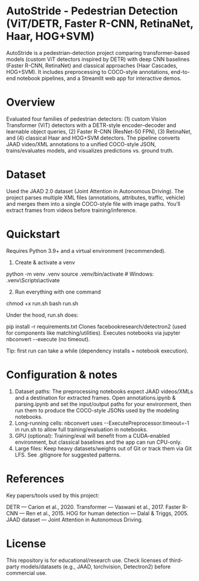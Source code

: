 # AutoStride - Pedestrian Detection (ViT/DETR, Faster R-CNN, RetinaNet, Haar, HOG+SVM)

AutoStride is a pedestrian-detection project comparing transformer-based models (custom ViT detectors inspired by DETR) with deep CNN baselines (Faster R-CNN, RetinaNet) and classical approaches (Haar Cascades, HOG+SVM). It includes preprocessing to COCO-style annotations, end-to-end notebook pipelines, and a Streamlit web app for interactive demos.

# Overview

Evaluated four families of pedestrian detectors: (1) custom Vision Transformer (ViT) detectors with a DETR-style encoder–decoder and learnable object queries, (2) Faster R-CNN (ResNet-50 FPN), (3) RetinaNet, and (4) classical Haar and HOG+SVM detectors. The pipeline converts JAAD video/XML annotations to a unified COCO-style JSON, trains/evaluates models, and visualizes predictions vs. ground truth.

# Dataset

Used the JAAD 2.0 dataset (Joint Attention in Autonomous Driving). The project parses multiple XML files (annotations, attributes, traffic, vehicle) and merges them into a single COCO-style file with image paths. You’ll extract frames from videos before training/inference.

# Quickstart

Requires Python 3.9+ and a virtual environment (recommended).

1. Create & activate a venv

  python -m venv .venv
  source .venv/bin/activate   # Windows: .venv\Scripts\activate

2. Run everything with one command

  chmod +x run.sh
  bash run.sh

Under the hood, run.sh does:

pip install -r requirements.txt
Clones facebookresearch/detectron2 (used for components like matching/utilities).
Executes notebooks via jupyter nbconvert --execute (no timeout).

Tip: first run can take a while (dependency installs + notebook execution).

# Configuration & notes

1. Dataset paths: The preprocessing notebooks expect JAAD videos/XMLs and a destination for extracted frames. Open annotations.ipynb & parsing.ipynb and set the input/output paths for your environment, then run them to produce the COCO-style JSONs used by the modeling notebooks.
2. Long-running cells: nbconvert uses --ExecutePreprocessor.timeout=-1 in run.sh to allow full training/evaluation in notebooks.
3. GPU (optional): Training/eval will benefit from a CUDA-enabled environment, but classical baselines and the app can run CPU-only.
4. Large files: Keep heavy datasets/weights out of Git or track them via Git LFS. See .gitignore for suggested patterns.

# References

Key papers/tools used by this project:

DETR — Carion et al., 2020.
Transformer — Vaswani et al., 2017.
Faster R-CNN — Ren et al., 2015.
HOG for human detection — Dalal & Triggs, 2005.
JAAD dataset — Joint Attention in Autonomous Driving.

# License

This repository is for educational/research use. Check licenses of third-party models/datasets (e.g., JAAD, torchvision, Detectron2) before commercial use.
